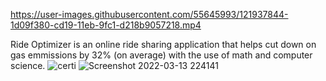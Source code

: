 https://user-images.githubusercontent.com/55645993/121937844-1d09f380-cd19-11eb-9fc1-d218b9057218.mp4

Ride Optimizer is an online ride sharing application that helps cut down on gas emmissions by 32% (on average) with the use of math and computer science.
![certi](https://user-images.githubusercontent.com/55645993/149264910-53e24d0b-e87a-474f-be6e-0c3740158932.png)
![Screenshot 2022-03-13 224141](https://user-images.githubusercontent.com/55645993/158095762-35a33b20-6c81-47c8-a4ee-28ab9ca3fbec.png)
